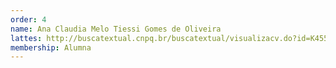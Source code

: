 ```yaml
---
order: 4
name: Ana Claudia Melo Tiessi Gomes de Oliveira
lattes: http://buscatextual.cnpq.br/buscatextual/visualizacv.do?id=K4559541H5
membership: Alumna
---
```


